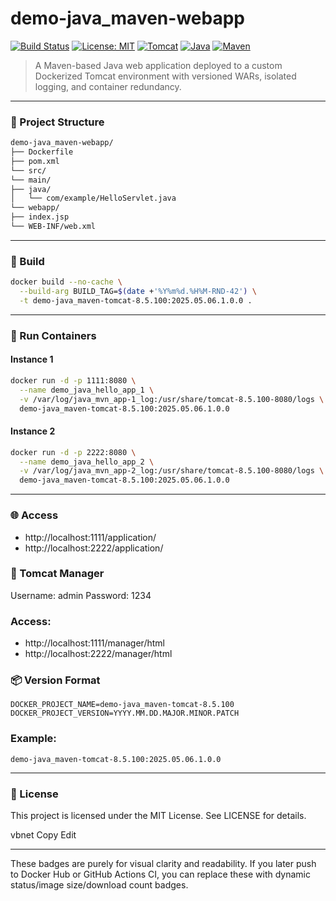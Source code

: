 # demo-java_maven-webapp

[![Build Status](https://github.com/adibakhtab007/Docker_deployment/actions/workflows/build.yml/badge.svg)](https://github.com/adibakhtab007/Docker_deployment/actions)
[![License: MIT](https://img.shields.io/badge/license-MIT-blue)](./LICENSE)
[![Tomcat](https://img.shields.io/badge/tomcat-8.5.100-orange)](https://tomcat.apache.org/)
[![Java](https://img.shields.io/badge/java-21-blueviolet)](https://openjdk.org/)
[![Maven](https://img.shields.io/badge/maven-3.9.6-critical)](https://maven.apache.org/)

> A Maven-based Java web application deployed to a custom Dockerized Tomcat environment with versioned WARs, isolated logging, and container redundancy.

---

### 📂 Project Structure

```bash
demo-java_maven-webapp/
├── Dockerfile
├── pom.xml
└── src/
└── main/
├── java/
│   └── com/example/HelloServlet.java
└── webapp/
├── index.jsp
└── WEB-INF/web.xml
```

---

### 🧱 Build

```bash
docker build --no-cache \
  --build-arg BUILD_TAG=$(date +'%Y%m%d.%H%M-RND-42') \
  -t demo-java_maven-tomcat-8.5.100:2025.05.06.1.0.0 .
```
---

### 🚀 Run Containers

#### Instance 1

```bash
docker run -d -p 1111:8080 \
  --name demo_java_hello_app_1 \
  -v /var/log/java_mvn_app-1_log:/usr/share/tomcat-8.5.100-8080/logs \
  demo-java_maven-tomcat-8.5.100:2025.05.06.1.0.0
```

#### Instance 2

```bash
docker run -d -p 2222:8080 \
  --name demo_java_hello_app_2 \
  -v /var/log/java_mvn_app-2_log:/usr/share/tomcat-8.5.100-8080/logs \
  demo-java_maven-tomcat-8.5.100:2025.05.06.1.0.0
```

---

### 🌐 Access

- http://localhost:1111/application/
- http://localhost:2222/application/

### 🔐 Tomcat Manager

Username: admin
Password: 1234

### Access:
- http://localhost:1111/manager/html
- http://localhost:2222/manager/html

### 📦 Version Format

```
DOCKER_PROJECT_NAME=demo-java_maven-tomcat-8.5.100
DOCKER_PROJECT_VERSION=YYYY.MM.DD.MAJOR.MINOR.PATCH
```

### Example:

```
demo-java_maven-tomcat-8.5.100:2025.05.06.1.0.0
```

---

### 📄 License
This project is licensed under the MIT License. See LICENSE for details.

vbnet
Copy
Edit

---

These badges are purely for visual clarity and readability. If you later push to Docker Hub or GitHub Actions CI, you can replace these with dynamic status/image size/download count badges.